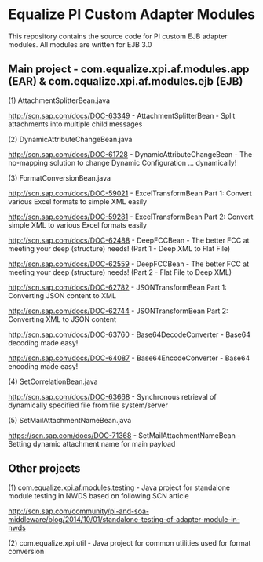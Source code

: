 Equalize PI Custom Adapter Modules
==================
This repository contains the source code for PI custom EJB adapter modules.
All modules are written for EJB 3.0

Main project - com.equalize.xpi.af.modules.app (EAR) & com.equalize.xpi.af.modules.ejb (EJB)
----------------------------------------------------
(1) AttachmentSplitterBean.java

http://scn.sap.com/docs/DOC-63349 - AttachmentSplitterBean - Split attachments into multiple child messages

(2) DynamicAttributeChangeBean.java

http://scn.sap.com/docs/DOC-61728 - DynamicAttributeChangeBean - The no-mapping solution to change Dynamic Configuration ... dynamically!

(3) FormatConversionBean.java

http://scn.sap.com/docs/DOC-59021 - ExcelTransformBean Part 1: Convert various Excel formats to simple XML easily

http://scn.sap.com/docs/DOC-59281 - ExcelTransformBean Part 2: Convert simple XML to various Excel formats easily

http://scn.sap.com/docs/DOC-62488 - DeepFCCBean - The better FCC at meeting your deep (structure) needs! (Part 1 - Deep XML to Flat File)

http://scn.sap.com/docs/DOC-62559 - DeepFCCBean - The better FCC at meeting your deep (structure) needs! (Part 2 - Flat File to Deep XML)

http://scn.sap.com/docs/DOC-62782 - JSONTransformBean Part 1: Converting JSON content to XML

http://scn.sap.com/docs/DOC-62744 - JSONTransformBean Part 2: Converting XML to JSON content

http://scn.sap.com/docs/DOC-63760 - Base64DecodeConverter - Base64 decoding made easy!

http://scn.sap.com/docs/DOC-64087 - Base64EncodeConverter - Base64 encoding made easy!

(4) SetCorrelationBean.java

http://scn.sap.com/docs/DOC-63668 - Synchronous retrieval of dynamically specified file from file system/server

(5) SetMailAttachmentNameBean.java

https://scn.sap.com/docs/DOC-71368 - SetMailAttachmentNameBean - Setting dynamic attachment name for main payload

Other projects
----------------------------------------------------
(1) com.equalize.xpi.af.modules.testing - Java project for standalone module testing in NWDS based on following SCN article

http://scn.sap.com/community/pi-and-soa-middleware/blog/2014/10/01/standalone-testing-of-adapter-module-in-nwds

(2) com.equalize.xpi.util - Java project for common utilities used for format conversion

